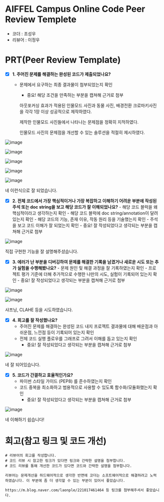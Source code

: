 # AIFFEL Campus Online Code Peer Review Templete

- 코더 : 조성우
- 리뷰어 : 이정우

# PRT(Peer Review Template)

- [X] **1. 주어진 문제를 해결하는 완성된 코드가 제출되었나요?**
  - 문제에서 요구하는 최종 결과물이 첨부되었는지 확인
    - 중요! 해당 조건을 만족하는 부분을 캡쳐해 근거로 첨부
      
   	아웃포커싱 효과가 적용된 인물모드 사진과 동물 사진, 배경전환 크로마키사진을 각각 1장 이상 성공적으로 제작하였다.

    제작한 인물모드 사진들에서 나타나는 문제점을 정확히 지적하였다.
   
    인물모드 사진의 문제점을 개선할 수 있는 솔루션을 적절히 제시하였다.

![image](https://github.com/user-attachments/assets/a0dbef2d-c5a9-40a1-a5cd-33dd266d63dd)

![image](https://github.com/user-attachments/assets/5f93ad81-a9f8-4d9f-81c0-dc1cd69fcfad)

![image](https://github.com/user-attachments/assets/c6ad4811-71b8-4f06-913b-f00bd47275d0)

![image](https://github.com/user-attachments/assets/c48d967b-abb2-4eb8-ab19-88dadb2c55f4)

![image](https://github.com/user-attachments/assets/54403cf7-3811-4b2e-bcfa-2393e45a2220)

네 이런식으로 잘 되었습니다.

- [X] **2. 전체 코드에서 가장 핵심적이거나 가장 복잡하고 이해하기 어려운 부분에 작성된
      주석 또는 doc string을 보고 해당 코드가 잘 이해되었나요?** - 해당 코드 블럭을 왜 핵심적이라고 생각하는지 확인 - 해당 코드 블럭에 doc string/annotation이 달려 있는지 확인 - 해당 코드의 기능, 존재 이유, 작동 원리 등을 기술했는지 확인 - 주석을 보고 코드 이해가 잘 되었는지 확인 - 중요! 잘 작성되었다고 생각되는 부분을 캡쳐해 근거로 첨부

![image](https://github.com/user-attachments/assets/1c8d7dea-6ba1-4712-9e35-e452934af98d)

직접 구현한 기능을 잘 설명해주셨습니다.

  
- [X] **3. 에러가 난 부분을 디버깅하여 문제를 해결한 기록을 남겼거나
      새로운 시도 또는 추가 실험을 수행해봤나요?** - 문제 원인 및 해결 과정을 잘 기록하였는지 확인 - 프로젝트 평가 기준에 더해 추가적으로 수행한 나만의 시도,
      실험이 기록되어 있는지 확인 - 중요! 잘 작성되었다고 생각되는 부분을 캡쳐해 근거로 첨부

![image](https://github.com/user-attachments/assets/203795a7-9de8-4734-bb1f-b1d374a71dfc)

![image](https://github.com/user-attachments/assets/8d133ae7-2d31-4bf6-a961-a729e1eb545a)

샤프닝, CLAHE 등을 시도하였습니다.

  
- [X] **4. 회고를 잘 작성했나요?**
  - 주어진 문제를 해결하는 완성된 코드 내지 프로젝트 결과물에 대해
    배운점과 아쉬운점, 느낀점 등이 기록되어 있는지 확인
  - 전체 코드 실행 플로우를 그래프로 그려서 이해를 돕고 있는지 확인
    - 중요! 잘 작성되었다고 생각되는 부분을 캡쳐해 근거로 첨부
   
![image](https://github.com/user-attachments/assets/100a4d00-37b0-49ad-a506-c75c9602ecdb)

네 잘 되어있습니다.
  
- [X] **5. 코드가 간결하고 효율적인가요?**
  - 파이썬 스타일 가이드 (PEP8) 를 준수하였는지 확인
  - 코드 중복을 최소화하고 범용적으로 사용할 수 있도록 함수화/모듈화했는지 확인
    - 중요! 잘 작성되었다고 생각되는 부분을 캡쳐해 근거로 첨부

![image](https://github.com/user-attachments/assets/8be822c2-6f5e-4510-9cb0-76f842353ae7)

네 이해하기 쉽습니다!


# 회고(참고 링크 및 코드 개선)

```
# 리뷰어의 회고를 작성합니다.
# 코드 리뷰 시 참고한 링크가 있다면 링크와 간략한 설명을 첨부합니다.
# 코드 리뷰를 통해 개선한 코드가 있다면 코드와 간략한 설명을 첨부합니다.

리뷰어는 문제개선을 하드웨어적으로 생각한 반면에 코더는 소프트웨어적으로 해결하려고 노력하였습니다. 이 부분에 좀 더 생각할 수 있는 부분이 있어서 좋았습니다.

https://m.blog.naver.com/laonple/221017461464 등 링크를 첨부해주셔서 좋았습니다.

```
